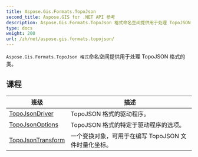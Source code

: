 ```yaml
---
title: Aspose.Gis.Formats.TopoJson
second_title: Aspose.GIS for .NET API 参考
description: Aspose.Gis.Formats.TopoJson 格式命名空间提供用于处理 TopoJSON 格式的类
type: docs
weight: 200
url: /zh/net/aspose.gis.formats.topojson/
---
```

`Aspose.Gis.Formats.TopoJson 格式`命名空间提供用于处理 TopoJSON 格式的类。

## 课程

| 班级 | 描述 |
| --- | --- |
| [TopoJsonDriver](./topojsondriver/) | TopoJSON 格式的驱动程序。 |
| [TopoJsonOptions](./topojsonoptions/) | TopoJSON 格式的特定于驱动程序的选项。 |
| [TopoJsonTransform](./topojsontransform/) | 一个变换对象，可用于在编写 TopoJSON 文件时量化坐标。 |


